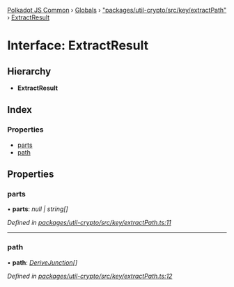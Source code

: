 [Polkadot JS Common](../README.md) › [Globals](../globals.md) › ["packages/util-crypto/src/key/extractPath"](../modules/_packages_util_crypto_src_key_extractpath_.md) › [ExtractResult](_packages_util_crypto_src_key_extractpath_.extractresult.md)

# Interface: ExtractResult

## Hierarchy

* **ExtractResult**

## Index

### Properties

* [parts](_packages_util_crypto_src_key_extractpath_.extractresult.md#parts)
* [path](_packages_util_crypto_src_key_extractpath_.extractresult.md#path)

## Properties

###  parts

• **parts**: *null | string[]*

*Defined in [packages/util-crypto/src/key/extractPath.ts:11](https://github.com/polkadot-js/common/blob/ce46a6818/packages/util-crypto/src/key/extractPath.ts#L11)*

___

###  path

• **path**: *[DeriveJunction](../classes/_packages_util_crypto_src_key_derivejunction_.derivejunction.md)[]*

*Defined in [packages/util-crypto/src/key/extractPath.ts:12](https://github.com/polkadot-js/common/blob/ce46a6818/packages/util-crypto/src/key/extractPath.ts#L12)*
